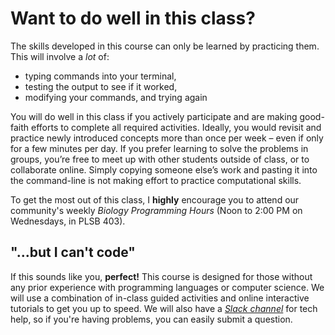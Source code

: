 # Want to do well in this class?
The skills developed in this course can only be learned by practicing them. This will involve a *lot* of:
  * typing commands into your terminal,
  * testing the output to see if it worked,
  * modifying your commands, and trying again  

 You will do well in this class if you actively participate and are making good-faith efforts to complete all required activities. Ideally, you would revisit and practice newly introduced concepts more than once per week – even if only for a few minutes per day. If you prefer learning to solve the problems in groups, you’re free to meet up with other students outside of class, or to collaborate online. Simply copying someone else’s work and pasting it into the command-line is not making effort to practice computational skills.

 To get the most out of this class, I **highly** encourage you to attend our community's weekly *Biology Programming Hours* (Noon to 2:00 PM on Wednesdays, in PLSB 403).

## "...but I can't code"

 If this sounds like you, **perfect!** This course is designed for those without any prior experience with programming languages or computer science. We will use a combination of in-class guided activities and online interactive tutorials to get you up to speed. We will also have a [*Slack channel*](http://biol4585sp19.slack.com/) for tech help, so if you're having problems, you can easily submit a question.
